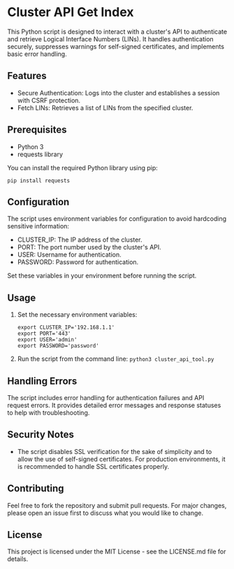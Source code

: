 # Cluster API Get Index

This Python script is designed to interact with a cluster's API to authenticate and retrieve Logical Interface Numbers (LINs). It handles authentication securely, suppresses warnings for self-signed certificates, and implements basic error handling.

## Features

- Secure Authentication: Logs into the cluster and establishes a session with CSRF protection.
- Fetch LINs: Retrieves a list of LINs from the specified cluster.

## Prerequisites

- Python 3
- requests library

You can install the required Python library using pip:

```
pip install requests
```

## Configuration

The script uses environment variables for configuration to avoid hardcoding sensitive information:

- CLUSTER_IP: The IP address of the cluster.
- PORT: The port number used by the cluster's API.
- USER: Username for authentication.
- PASSWORD: Password for authentication.

Set these variables in your environment before running the script.

## Usage

1. Set the necessary environment variables:
   ```
   export CLUSTER_IP='192.168.1.1'
   export PORT='443'
   export USER='admin'
   export PASSWORD='password'
   ```

2. Run the script from the command line:
   ```python3 cluster_api_tool.py```

## Handling Errors

The script includes error handling for authentication failures and API request errors. It provides detailed error messages and response statuses to help with troubleshooting.

## Security Notes

- The script disables SSL verification for the sake of simplicity and to allow the use of self-signed certificates. For production environments, it is recommended to handle SSL certificates properly.

## Contributing

Feel free to fork the repository and submit pull requests. For major changes, please open an issue first to discuss what you would like to change.

## License

This project is licensed under the MIT License - see the LICENSE.md file for details.
